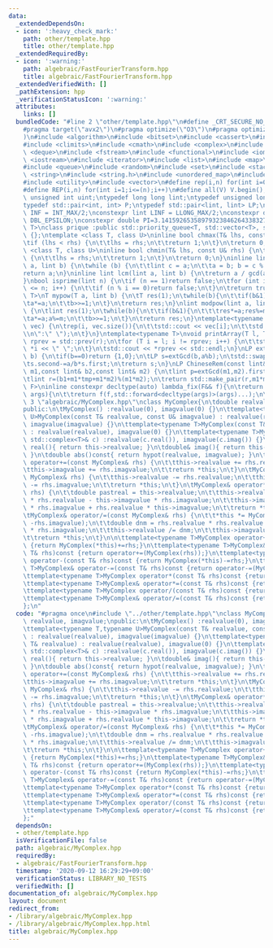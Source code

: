 ```yaml
---
data:
  _extendedDependsOn:
  - icon: ':heavy_check_mark:'
    path: other/template.hpp
    title: other/template.hpp
  _extendedRequiredBy:
  - icon: ':warning:'
    path: algebraic/FastFourierTransform.hpp
    title: algebraic/FastFourierTransform.hpp
  _extendedVerifiedWith: []
  _pathExtension: hpp
  _verificationStatusIcon: ':warning:'
  attributes:
    links: []
  bundledCode: "#line 2 \"other/template.hpp\"\n#define _CRT_SECURE_NO_WARNINGS\n\
    #pragma target(\"avx2\")\n#pragma optimize(\"O3\")\n#pragma optimize(\"unroll-loops\"\
    )\n#include <algorithm>\n#include <bitset>\n#include <cassert>\n#include <cfloat>\n\
    #include <climits>\n#include <cmath>\n#include <complex>\n#include <ctime>\n#include\
    \ <deque>\n#include <fstream>\n#include <functional>\n#include <iomanip>\n#include\
    \ <iostream>\n#include <iterator>\n#include <list>\n#include <map>\n#include <memory>\n\
    #include <queue>\n#include <random>\n#include <set>\n#include <stack>\n#include\
    \ <string>\n#include <string.h>\n#include <unordered_map>\n#include <unordered_set>\n\
    #include <utility>\n#include <vector>\n#define rep(i,n) for(int i=0;i<(n);i++)\n\
    #define REP(i,n) for(int i=1;i<=(n);i++)\n#define all(V) V.begin(),V.end()\ntypedef\
    \ unsigned int uint;\ntypedef long long lint;\ntypedef unsigned long long ulint;\n\
    typedef std::pair<int, int> P;\ntypedef std::pair<lint, lint> LP;\nconstexpr int\
    \ INF = INT_MAX/2;\nconstexpr lint LINF = LLONG_MAX/2;\nconstexpr double eps =\
    \ DBL_EPSILON;\nconstexpr double PI=3.141592653589793238462643383279;\ntemplate<class\
    \ T>\nclass prique :public std::priority_queue<T, std::vector<T>, std::greater<T>>\
    \ {};\ntemplate <class T, class U>\ninline bool chmax(T& lhs, const U& rhs) {\n\
    \tif (lhs < rhs) {\n\t\tlhs = rhs;\n\t\treturn 1;\n\t}\n\treturn 0;\n}\ntemplate\
    \ <class T, class U>\ninline bool chmin(T& lhs, const U& rhs) {\n\tif (lhs > rhs)\
    \ {\n\t\tlhs = rhs;\n\t\treturn 1;\n\t}\n\treturn 0;\n}\ninline lint gcd(lint\
    \ a, lint b) {\n\twhile (b) {\n\t\tlint c = a;\n\t\ta = b; b = c % b;\n\t}\n\t\
    return a;\n}\ninline lint lcm(lint a, lint b) {\n\treturn a / gcd(a, b) * b;\n\
    }\nbool isprime(lint n) {\n\tif (n == 1)return false;\n\tfor (int i = 2; i * i\
    \ <= n; i++) {\n\t\tif (n % i == 0)return false;\n\t}\n\treturn true;\n}\ntemplate<typename\
    \ T>\nT mypow(T a, lint b) {\n\tT res(1);\n\twhile(b){\n\t\tif(b&1)res*=a;\n\t\
    \ta*=a;\n\t\tb>>=1;\n\t}\n\treturn res;\n}\nlint modpow(lint a, lint b, lint m)\
    \ {\n\tlint res(1);\n\twhile(b){\n\t\tif(b&1){\n\t\t\tres*=a;res%=m;\n\t\t}\n\t\
    \ta*=a;a%=m;\n\t\tb>>=1;\n\t}\n\treturn res;\n}\ntemplate<typename T>\nvoid printArray(std::vector<T>&\
    \ vec) {\n\trep(i, vec.size()){\n\t\tstd::cout << vec[i];\n\t\tstd::cout<<(i==(int)vec.size()-1?\"\
    \\n\":\" \");\n\t}\n}\ntemplate<typename T>\nvoid printArray(T l, T r) {\n\tT\
    \ rprev = std::prev(r);\n\tfor (T i = l; i != rprev; i++) {\n\t\tstd::cout <<\
    \ *i << \" \";\n\t}\n\tstd::cout << *rprev << std::endl;\n}\nLP extGcd(lint a,lint\
    \ b) {\n\tif(b==0)return {1,0};\n\tLP s=extGcd(b,a%b);\n\tstd::swap(s.first,s.second);\n\
    \ts.second-=a/b*s.first;\n\treturn s;\n}\nLP ChineseRem(const lint& b1,const lint&\
    \ m1,const lint& b2,const lint& m2) {\n\tlint p=extGcd(m1,m2).first;\n\tlint tmp=(b2-b1)*p%m2;\n\
    \tlint r=(b1+m1*tmp+m1*m2)%(m1*m2);\n\treturn std::make_pair(r,m1*m2);\n}\ntemplate<typename\
    \ F>\ninline constexpr decltype(auto) lambda_fix(F&& f){\n\treturn [f=std::forward<F>(f)](auto&&...\
    \ args){\n\t\treturn f(f,std::forward<decltype(args)>(args)...);\n\t};\n}\n#line\
    \ 3 \"algebraic/MyComplex.hpp\"\nclass MyComplex{\n\tdouble realvalue, imagvalue;\n\
    public:\n\tMyComplex() :realvalue(0), imagvalue(0) {}\n\ttemplate<typename T,typename\
    \ U>MyComplex(const T& realvalue, const U& imagvalue) : realvalue(realvalue),\
    \ imagvalue(imagvalue) {}\n\ttemplate<typename T>MyComplex(const T& realvalue)\
    \ : realvalue(realvalue), imagvalue(0) {}\n\ttemplate<typename T>MyComplex(const\
    \ std::complex<T>& c) :realvalue(c.real()), imagvalue(c.imag()) {}\n\tdouble&\
    \ real(){ return this->realvalue; }\n\tdouble& imag(){ return this->imagvalue;\
    \ }\n\tdouble abs()const{ return hypot(realvalue, imagvalue); }\n\tMyComplex&\
    \ operator+=(const MyComplex& rhs) {\n\t\tthis->realvalue += rhs.realvalue;\n\t\
    \tthis->imagvalue += rhs.imagvalue;\n\t\treturn *this;\n\t}\n\tMyComplex& operator-=(const\
    \ MyComplex& rhs) {\n\t\tthis->realvalue -= rhs.realvalue;\n\t\tthis->imagvalue\
    \ -= rhs.imagvalue;\n\t\treturn *this;\n\t}\n\tMyComplex& operator*=(const MyComplex&\
    \ rhs) {\n\t\tdouble pastreal = this->realvalue;\n\t\tthis->realvalue = this->realvalue\
    \ * rhs.realvalue - this->imagvalue * rhs.imagvalue;\n\t\tthis->imagvalue = pastreal\
    \ * rhs.imagvalue + rhs.realvalue * this->imagvalue;\n\t\treturn *this;\n\t}\n\
    \tMyComplex& operator/=(const MyComplex& rhs) {\n\t\t*this *= MyComplex(rhs.realvalue,\
    \ -rhs.imagvalue);\n\t\tdouble dnm = rhs.realvalue * rhs.realvalue - rhs.imagvalue\
    \ * rhs.imagvalue;\n\t\tthis->realvalue /= dnm;\n\t\tthis->imagvalue /= dnm;\n\
    \t\treturn *this;\n\t}\n\n\ttemplate<typename T>MyComplex operator+(const T& rhs)const\
    \ {return MyComplex(*this)+=rhs;}\n\ttemplate<typename T>MyComplex& operator+=(const\
    \ T& rhs)const {return operator+=(MyComplex(rhs));}\n\ttemplate<typename T>MyComplex\
    \ operator-(const T& rhs)const {return MyComplex(*this)-=rhs;}\n\ttemplate<typename\
    \ T>MyComplex& operator-=(const T& rhs)const {return operator-=(MyComplex(rhs));}\n\
    \ttemplate<typename T>MyComplex operator*(const T& rhs)const {return MyComplex(*this)*=rhs;}\n\
    \ttemplate<typename T>MyComplex& operator*=(const T& rhs)const {return operator*=(MyComplex(rhs));}\n\
    \ttemplate<typename T>MyComplex operator/(const T& rhs)const {return MyComplex(*this)/=rhs;}\n\
    \ttemplate<typename T>MyComplex& operator/=(const T& rhs)const {return operator/=(MyComplex(rhs));}\n\
    };\n"
  code: "#pragma once\n#include \"../other/template.hpp\"\nclass MyComplex{\n\tdouble\
    \ realvalue, imagvalue;\npublic:\n\tMyComplex() :realvalue(0), imagvalue(0) {}\n\
    \ttemplate<typename T,typename U>MyComplex(const T& realvalue, const U& imagvalue)\
    \ : realvalue(realvalue), imagvalue(imagvalue) {}\n\ttemplate<typename T>MyComplex(const\
    \ T& realvalue) : realvalue(realvalue), imagvalue(0) {}\n\ttemplate<typename T>MyComplex(const\
    \ std::complex<T>& c) :realvalue(c.real()), imagvalue(c.imag()) {}\n\tdouble&\
    \ real(){ return this->realvalue; }\n\tdouble& imag(){ return this->imagvalue;\
    \ }\n\tdouble abs()const{ return hypot(realvalue, imagvalue); }\n\tMyComplex&\
    \ operator+=(const MyComplex& rhs) {\n\t\tthis->realvalue += rhs.realvalue;\n\t\
    \tthis->imagvalue += rhs.imagvalue;\n\t\treturn *this;\n\t}\n\tMyComplex& operator-=(const\
    \ MyComplex& rhs) {\n\t\tthis->realvalue -= rhs.realvalue;\n\t\tthis->imagvalue\
    \ -= rhs.imagvalue;\n\t\treturn *this;\n\t}\n\tMyComplex& operator*=(const MyComplex&\
    \ rhs) {\n\t\tdouble pastreal = this->realvalue;\n\t\tthis->realvalue = this->realvalue\
    \ * rhs.realvalue - this->imagvalue * rhs.imagvalue;\n\t\tthis->imagvalue = pastreal\
    \ * rhs.imagvalue + rhs.realvalue * this->imagvalue;\n\t\treturn *this;\n\t}\n\
    \tMyComplex& operator/=(const MyComplex& rhs) {\n\t\t*this *= MyComplex(rhs.realvalue,\
    \ -rhs.imagvalue);\n\t\tdouble dnm = rhs.realvalue * rhs.realvalue - rhs.imagvalue\
    \ * rhs.imagvalue;\n\t\tthis->realvalue /= dnm;\n\t\tthis->imagvalue /= dnm;\n\
    \t\treturn *this;\n\t}\n\n\ttemplate<typename T>MyComplex operator+(const T& rhs)const\
    \ {return MyComplex(*this)+=rhs;}\n\ttemplate<typename T>MyComplex& operator+=(const\
    \ T& rhs)const {return operator+=(MyComplex(rhs));}\n\ttemplate<typename T>MyComplex\
    \ operator-(const T& rhs)const {return MyComplex(*this)-=rhs;}\n\ttemplate<typename\
    \ T>MyComplex& operator-=(const T& rhs)const {return operator-=(MyComplex(rhs));}\n\
    \ttemplate<typename T>MyComplex operator*(const T& rhs)const {return MyComplex(*this)*=rhs;}\n\
    \ttemplate<typename T>MyComplex& operator*=(const T& rhs)const {return operator*=(MyComplex(rhs));}\n\
    \ttemplate<typename T>MyComplex operator/(const T& rhs)const {return MyComplex(*this)/=rhs;}\n\
    \ttemplate<typename T>MyComplex& operator/=(const T& rhs)const {return operator/=(MyComplex(rhs));}\n\
    };"
  dependsOn:
  - other/template.hpp
  isVerificationFile: false
  path: algebraic/MyComplex.hpp
  requiredBy:
  - algebraic/FastFourierTransform.hpp
  timestamp: '2020-09-12 16:29:29+09:00'
  verificationStatus: LIBRARY_NO_TESTS
  verifiedWith: []
documentation_of: algebraic/MyComplex.hpp
layout: document
redirect_from:
- /library/algebraic/MyComplex.hpp
- /library/algebraic/MyComplex.hpp.html
title: algebraic/MyComplex.hpp
---
```

